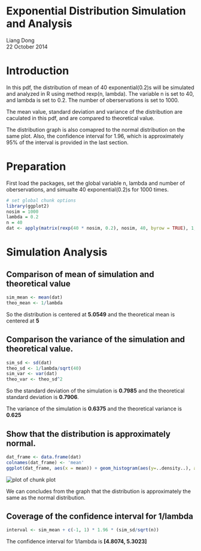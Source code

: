 # Exponential Distribution Simulation and Analysis
Liang Dong  
22 October 2014  

# Introduction

In this pdf, the distribution of mean of 40 exponential(0.2)s will be simulated and analyzed in R using method rexp(n, lambda). The variable n is set to 40, and lambda is set to 0.2. The number of oberservations is set to 1000.

The mean value, standard deviation and variance of the distribution are caculated in this pdf, and are compared to theoretical value. 

The distribution graph is also comapred to the normal distribution on the same plot. Also, the confidence interval for 1.96, which is approximately 95% of the interval is provided in the last section.

# Preparation

First load the packages, set the global variable n, lambda and number of oberservations, and simualte 40 exponential(0.2)s for 1000 times.


```r
# set global chunk options
library(ggplot2)
nosim = 1000
lambda = 0.2 
n = 40
dat <- apply(matrix(rexp(40 * nosim, 0.2), nosim, 40, byrow = TRUE), 1, mean)
```

# Simulation Analysis

## Comparison of mean of simulation and theoretical value


```r
sim_mean <- mean(dat)
theo_mean <- 1/lambda
```

So the distribution is centered at **5.0549** and the theoretical mean is centered at **5**

## Comparison the variance of the simulation and theoretical value.


```r
sim_sd <- sd(dat)
theo_sd <- 1/lambda/sqrt(40)
sim_var <- var(dat)
theo_var <- theo_sd^2
```

So the standard deviation of the simulation is **0.7985** and the theoretical standard deviation is **0.7906**.

The variance of the simulation is **0.6375** and the theoretical variance is **0.625**

## Show that the distribution is approximately normal.


```r
dat_frame <- data.frame(dat)
colnames(dat_frame) <- 'mean'
ggplot(dat_frame, aes(x = mean)) + geom_histogram(aes(y=..density..), alpha = .20, binwidth=.3, colour = "black") + stat_function(fun = dnorm, arg = list(mean = 5, sd = sd(dat_frame$mean)), colour = "red") + xlab("Mean Value Distribution") + ylab("Density") + ggtitle("Distribution of Averages of 40 Exponential(0.2)s")
```

![plot of chunk plot](./stat_infer_files/figure-html/plot.png) 

We can concludes from the graph that the distribution is approximately the same as the normal distribution.

## Coverage of the confidence interval for 1/lambda


```r
interval <- sim_mean + c(-1, 1) * 1.96 * (sim_sd/sqrt(n))
```

The confidence interval for 1/lambda is **[4.8074, 5.3023]** 

